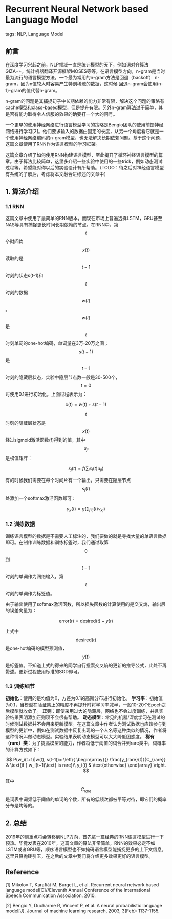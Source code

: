 # Recurrent Neural Network based Language Model

tags: NLP, Language Model

## 前言

在深度学习兴起之前，NLP领域一直是统计模型的天下，例如词对齐算法GIZA++，统计机器翻译开源框架MOSES等等。在语言模型方向，n-gram是当时最为流行的语言模型方法。一个最为常用的n-gram方法是回退（backoff） n-gram，因为n值较大时容易产生特别稀疏的数据，这时候
回退n-gram会使用(n-1)-gram的值代替n-gram。

n-gram的问题是其捕捉句子中长期依赖的能力非常有限，解决这个问题的策略有cache模型和class-based模型，但是提升有限。另外n-gram算法过于简单，其是否有能力取得令人信服的效果的确要打一个大的问号。

一个更早的使用神经网络进行语言模型学习的策略是Bengio团队的使用前馈神经网络进行学习[2]。他们要求输入的数据由固定的长度，从另一个角度看它就是一个使用神经网络编码的n-gram模型，也无法解决长期依赖问题。基于这个问题，这篇文章使用了RNN作为语言模型的学习框架。

这篇文章介绍了如何使用RNN构建语言模型，至此揭开了循环神经语言模型的篇章。由于算法比较简单，这里多介绍一些实验中使用的一些trick，例如动态测试过程等，希望能对你以后的实验设计有所帮助。（TODO：待之后对神经语言模型有系统的了解后，考虑将本文融合进综述的文章中）

## 1. 算法介绍

### 1.1 RNN

这篇文章中使用了最简单的RNN版本，而现在市场上普遍选择LSTM，GRU甚至NAS等具有捕捉更长时间长期依赖的节点。在RNN中，第$$t$$个时间片$$x(t)$$读取的是$$t-1$$时刻的状态s(t-1)和$$t$$时刻的数据$$w(t)$$。$$w(t)$$是$$t$$时刻单词的one-hot编码，单词量在3万-20万之间；$$s(t-1)$$是$$t-1$$时刻的隐藏层状态，实验中隐层节点数一般是30-500个，$$t=0$$时使用0.1进行初始化。上面过程表示为：

$$
x(t) = w(t) + s(t-1)
$$

$$t$$时刻的隐藏层状态是$$x(t)$$经过sigmoid激活函数(f)得到的值，其中$$u_{ji}$$是权值矩阵：

$$
s_j(t) = f(\sum_i x_i(t)u_{ji})
$$

有的时候我们需要在每个时间片有一个输出，只需要在隐层节点$$s_j(t)$$处添加一个softmax激活函数即可：

$$
y_k(t)= g(\sum_j s_j(t)v_{kj})
$$

### 1.2 训练数据

训练语言模型的数据是不需要人工标注的，我们要做的就是寻找大量的单语言数据即可。在制作训练数据和训练标签时，我们通过取第$$0$$到$$t-1$$时刻的单词作为网络输入，第$$t$$时刻的单词作为标签值。

由于输出使用了softmax激活函数，所以损失函数的计算使用的是交叉熵，输出层的误差向量为：

$$
\text{error}(t) = \text{desired}(t) - y(t)
$$

上式中$$\text{desired}(t)$$是one-hot编码的模型预测值，$$y(t)$$是标签值。不知道上式的得来的同学自行搜索交叉熵的更新的推导公式，此处不再赘述。更新过程使用标准的SGD即可。

### 1.3 训练细节

**初始化**：使用的是均值为0，方差为0.1的高斯分布进行初始化。
**学习率**：初始值为0.1，当模型在验证集上的精度不再提升时将学习率减半，一般10-20个Epoch之后模型就收敛了。
**正则**：即使采用过大的隐藏层，网络也不会过度训练，并且实验结果表明添加正则项不会很有帮助。
**动态模型**：常见的机器/深度学习在测试的时候测试数据并不会用来更新模型。在这篇文章中作者认为测试数据也应该参与到模型的更新中，例如在测试数据中反复出现的一个人名等这种类似的情况，作者将这种情况叫做动态模型。实验结果表明动态模型可以大大降低困惑度。
**稀有（rare）类**：为了提高模型的能力，作者将低于阈值的词合并到rare类中，词概率的计算方式如下：

$$
P(w_i(t+1)|w(t), s(t-1))=
\left\{
\begin{array}{}
\frac{y_{rare}(t)}{C_{rare}} & \text{if } w_i(t+1)\text{ is rare}\\
y_i(t) & \text{otherwise}
\end{array}
\right.
$$

其中$$C_{rare}$$是词表中词频低于阈值的单词的个数，所有的低频次都被平等对待，即它们的概率分布是均等的。

## 2. 总结

2019年的侧重点将会转移到NLP方向，首先拿一篇经典的RNN语言模型进行一下预热。毕竟发表在2010年，这篇文章的算法非常简单，RNN的效果必定不如LSTM或者GRU等，顺序语言模型也不如掩码语言模型能捕捉更多的上下文信息。这里只算抛砖引玉，在之后的文章中我们将介绍更多效果更好的语言模型。

## Reference

[1] Mikolov T, Karafiát M, Burget L, et al. Recurrent neural network based language model[C]//Eleventh Annual Conference of the International Speech Communication Association. 2010.

[2] Bengio Y, Ducharme R, Vincent P, et al. A neural probabilistic language model[J]. Journal of machine learning research, 2003, 3(Feb): 1137-1155.